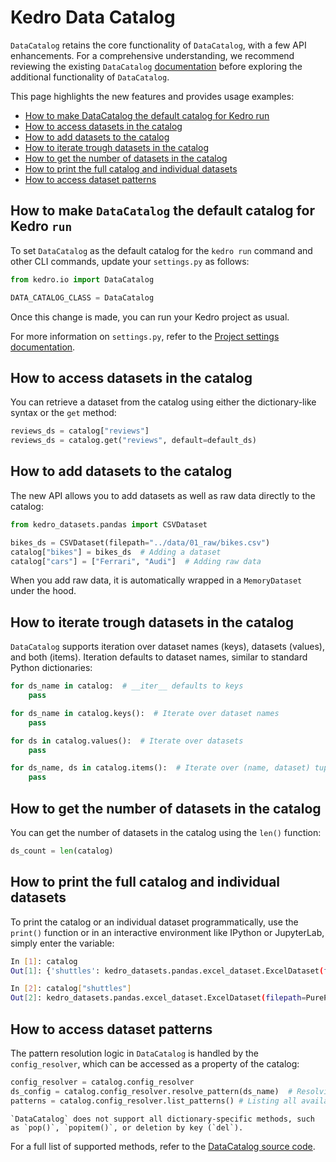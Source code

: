 # Kedro Data Catalog
`DataCatalog` retains the core functionality of `DataCatalog`, with a few API enhancements. For a comprehensive understanding, we recommend reviewing the existing `DataCatalog` [documentation](./data_catalog.md) before exploring the additional functionality of `DataCatalog`.

This page highlights the new features and provides usage examples:
* [How to make DataCatalog the default catalog for Kedro run](#how-to-make-DataCatalog-the-default-catalog-for-kedro-run)
* [How to access datasets in the catalog](#how-to-access-datasets-in-the-catalog)
* [How to add datasets to the catalog](#how-to-add-datasets-to-the-catalog)
* [How to iterate trough datasets in the catalog](#how-to-iterate-trough-datasets-in-the-catalog)
* [How to get the number of datasets in the catalog](#how-to-get-the-number-of-datasets-in-the-catalog)
* [How to print the full catalog and individual datasets](#how-to-print-the-full-catalog-and-individual-datasets)
* [How to access dataset patterns](#how-to-access-dataset-patterns)

## How to make `DataCatalog` the default catalog for Kedro `run`

To set `DataCatalog` as the default catalog for the `kedro run` command and other CLI commands, update your `settings.py` as follows:

```python
from kedro.io import DataCatalog

DATA_CATALOG_CLASS = DataCatalog
```

Once this change is made, you can run your Kedro project as usual.

For more information on `settings.py`, refer to the [Project settings documentation](../tutorials/settings.md).

## How to access datasets in the catalog

You can retrieve a dataset from the catalog using either the dictionary-like syntax or the `get` method:

```python
reviews_ds = catalog["reviews"]
reviews_ds = catalog.get("reviews", default=default_ds)
```

## How to add datasets to the catalog

The new API allows you to add datasets as well as raw data directly to the catalog:

```python
from kedro_datasets.pandas import CSVDataset

bikes_ds = CSVDataset(filepath="../data/01_raw/bikes.csv")
catalog["bikes"] = bikes_ds  # Adding a dataset
catalog["cars"] = ["Ferrari", "Audi"]  # Adding raw data
```

When you add raw data, it is automatically wrapped in a `MemoryDataset` under the hood.

## How to iterate trough datasets in the catalog

`DataCatalog` supports iteration over dataset names (keys), datasets (values), and both (items). Iteration defaults to dataset names, similar to standard Python dictionaries:

```python
for ds_name in catalog:  # __iter__ defaults to keys
    pass

for ds_name in catalog.keys():  # Iterate over dataset names
    pass

for ds in catalog.values():  # Iterate over datasets
    pass

for ds_name, ds in catalog.items():  # Iterate over (name, dataset) tuples
    pass
```

## How to get the number of datasets in the catalog

You can get the number of datasets in the catalog using the `len()` function:

```python
ds_count = len(catalog)
```

## How to print the full catalog and individual datasets

To print the catalog or an individual dataset programmatically, use the `print()` function or in an interactive environment like IPython or JupyterLab, simply enter the variable:

```bash
In [1]: catalog
Out[1]: {'shuttles': kedro_datasets.pandas.excel_dataset.ExcelDataset(filepath=PurePosixPath('/data/01_raw/shuttles.xlsx'), protocol='file', load_args={'engine': 'openpyxl'}, save_args={'index': False}, writer_args={'engine': 'openpyxl'}), 'preprocessed_companies': kedro_datasets.pandas.parquet_dataset.ParquetDataset(filepath=PurePosixPath('/data/02_intermediate/preprocessed_companies.pq'), protocol='file', load_args={}, save_args={}), 'params:model_options.test_size': kedro.io.memory_dataset.MemoryDataset(data='<float>'), 'params:model_options.features': kedro.io.memory_dataset.MemoryDataset(data='<list>'))}

In [2]: catalog["shuttles"]
Out[2]: kedro_datasets.pandas.excel_dataset.ExcelDataset(filepath=PurePosixPath('/data/01_raw/shuttles.xlsx'), protocol='file', load_args={'engine': 'openpyxl'}, save_args={'index': False}, writer_args={'engine': 'openpyxl'})
```

## How to access dataset patterns

The pattern resolution logic in `DataCatalog` is handled by the `config_resolver`, which can be accessed as a property of the catalog:

```python
config_resolver = catalog.config_resolver
ds_config = catalog.config_resolver.resolve_pattern(ds_name)  # Resolving a dataset pattern
patterns = catalog.config_resolver.list_patterns() # Listing all available patterns
```

```{note}
`DataCatalog` does not support all dictionary-specific methods, such as `pop()`, `popitem()`, or deletion by key (`del`).
```

For a full list of supported methods, refer to the [DataCatalog source code](https://github.com/kedro-org/kedro/blob/main/kedro/io/kedro_data_catalog.py).
